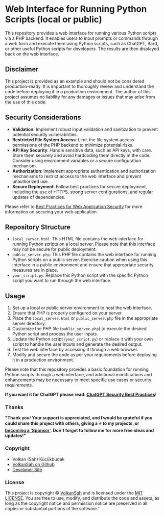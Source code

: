 # Web Interface for Running Python Scripts (local or public)

This repository provides a web interface for running various Python scripts via a PHP backend. It enables users to input prompts or commands through a web form and execute them using Python scripts, such as ChatGPT, Bard, or other useful Python scripts for developers. The results are then displayed back on the web interface.

## Disclaimer

This project is provided as an example and should not be considered production-ready. It is important to thoroughly review and understand the code before deploying it in a production environment. The author of this project assumes no liability for any damages or issues that may arise from the use of this code.

## Security Considerations

- **Validation**: Implement robust input validation and sanitization to prevent potential security vulnerabilities.
- **Restricted File System Access**: Limit the file system access permissions of the PHP backend to minimize potential risks.
- **API Key Security**: Handle sensitive data, such as API keys, with care. Store them securely and avoid hardcoding them directly in the code. Consider using environment variables or a secure configuration mechanism.
- **Authorization**: Implement appropriate authentication and authorization mechanisms to restrict access to the web interface and prevent unauthorized use.
- **Secure Deployment**: Follow best practices for secure deployment, including the use of HTTPS, strong server configurations, and regular updates of dependencies.

Please refer to [Best Practices for Web Application Security](your_best_practices_link) for more information on securing your web application.

## Repository Structure

- `local_server.html`: This HTML file contains the web interface for running Python scripts on a local server. Please note that this interface may not be secure for public deployment.
- `public_server.php`: This PHP file contains the web interface for running Python scripts on a public server. Exercise caution when using this interface in a public environment and ensure that appropriate security measures are in place.
- `your_script.py`: Replace this Python script with the specific Python script you want to run through the web interface.

## Usage

1. Set up a local or public server environment to host the web interface.
2. Ensure that PHP is properly configured on your server.
3. Place the `local_server.html` or `public_server.php` file in the appropriate server directory.
4. Customize the PHP file (`public_server.php`) to execute the desired Python script and process the user inputs.
5. Update the Python script (`your_script.py`) or replace it with your own script to handle the user inputs and generate the desired output.
6. Test the web interface by accessing it through a web browser.
7. Modify and secure the code as per your requirements before deploying it in a production environment.

Please note that this repository provides a basic foundation for running Python scripts through a web interface, and additional modifications and enhancements may be necessary to meet specific use cases or security requirements.

**If you want it for ChatGPT please read: [ChatGPT Security Best Practices](https://github.com/VolkanSah/ChatGPT-Security-Best-Practices)!**


### Thanks
**"Thank you! Your support is appreciated, and I would be grateful if you could share this project with others,  giving a :star: to my projects, or  
[becoming a 'Sponsor'](https://github.com/sponsors/volkansah). Don't forget to follow me for more free ideas and updates!"**

### Copyright
- Volkan (Sah) Kücükbudak
- [VolkanSah on Github](https://github.com/volkansah)
- [Developer Site](https://volkansah.github.io)

### License
This project is copyright © [VolkanSah](https://github.com/volkansah) and is licensed under the [MIT LICENSE](LICENSE). You are free to use, modify, and distribute the code and assets, as long as the copyright notice and permission notice are preserved in all copies or substantial portions of the software."
